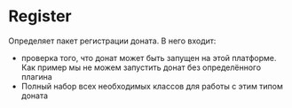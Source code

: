 # Register

Определяет пакет регистрации доната. В него входит:

* проверка того, что донат может быть запущен на этой платформе. Как пример мы не можем запустить донат без
  определённого плагина
* Полный набор всех необходимых классов для работы с этим типом доната